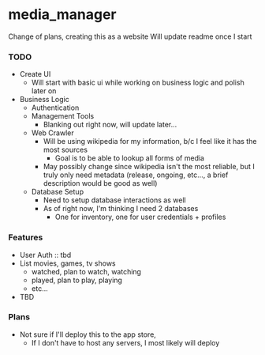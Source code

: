 # media_manager
Change of plans, creating this as a website
Will update readme once I start

### TODO
- Create UI
  - Will start with basic ui while working on business logic and polish later on
- Business Logic
  - Authentication
  - Management Tools
    - Blanking out right now, will update later...
  - Web Crawler
    - Will be using wikipedia for my information, b/c I feel like it has the most sources
      - Goal is to be able to lookup all forms of media 
    - May possibly change since wikipedia isn't the most reliable, but I truly only need metadata (release, ongoing, etc..., a brief description would be good as well)
  - Database Setup
    -   Need to setup database interactions as well
    -   As of right now, I'm thinking I need 2 databases
        - One for inventory, one for user credentials + profiles

### Features
- User Auth :: tbd
- List movies, games, tv shows
  - watched, plan to watch, watching
  - played, plan to play, playing
  - etc...
- TBD
### Plans
- Not sure if I'll deploy this to the app store,
  - If I don't have to host any servers, I most likely will deploy
